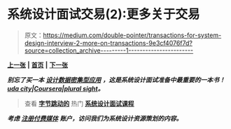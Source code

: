 # 系统设计面试交易(2):更多关于交易

> 原文：<https://medium.com/double-pointer/transactions-for-system-design-interview-2-more-on-transactions-9e3cf4076f7d?source=collection_archive---------1----------------------->

[**上一张**](https://bit.ly/3zLjsHx) **|** [**首页**](https://bit.ly/3tVGgRY) **|** [**下一张**](https://systemdesign.medium.com/transactions-for-system-design-interview-3-isolation-levels-6dff935ff241)

***别忘了买一本*** [***设计数据密集型应用***](https://amzn.to/3HWOSPm) ***，这是系统设计面试准备中最重要的一本书！***[***uda city***](https://bit.ly/3JIpvl4)***|***[***Coursera***](https://imp.i384100.net/zaYBB0)***|***[***plural sight***](https://pluralsight.pxf.io/Ao7GGK)***。***

> 查看 [**字节跳动的**](https://bytebytego.com?fpr=datajek34) 热门 [**系统设计面试课程**](https://bytebytego.com?fpr=datajek34)

***考虑*** [***注册付费媒体***](https://bit.ly/3LNjPXB) ***账户，访问我们为系统设计资源策划的内容。***